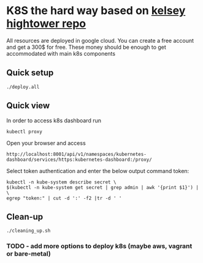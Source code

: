 # K8S the hard way based on [kelsey hightower repo](https://github.com/kelseyhightower/kubernetes-the-hard-way)

All resources are deployed in google cloud. You can create a free account and get a 300$ for free.
These money should be enough to get accommodated with main k8s components 

## Quick setup
```
./deploy.all
```

## Quick view
In order to access k8s dashboard run 
```
kubectl proxy
```

Open your browser and access 
```
http://localhost:8001/api/v1/namespaces/kubernetes-dashboard/services/https:kubernetes-dashboard:/proxy/
```

Select token authentication and enter the below output command token:
```
kubectl -n kube-system describe secret \
$(kubectl -n kube-system get secret | grep admin | awk '{print $1}') | \
egrep "token:" | cut -d ':' -f2 |tr -d ' '
```


## Clean-up
```
./cleaning_up.sh
```

### TODO - add more options to deploy k8s (maybe aws, vagrant or bare-metal)

